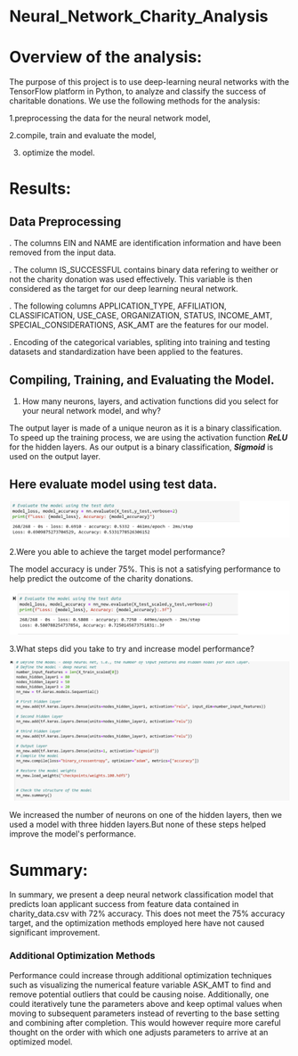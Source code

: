 # Neural_Network_Charity_Analysis
 # Overview of the analysis:

The purpose of this project is to use deep-learning neural networks with the TensorFlow platform in Python, to analyze and classify the success of charitable donations.
We use the following methods for the analysis:

1.preprocessing the data for the neural network model,

2.compile, train and evaluate the model,

3. optimize the model.

# Results:
## Data Preprocessing

. The columns EIN and NAME are identification information and have been removed from the input data.

. The column IS_SUCCESSFUL contains binary data refering to weither or not the charity donation was used effectively. This variable is then considered as the target for our deep learning neural network.

. The following columns APPLICATION_TYPE, AFFILIATION, CLASSIFICATION, USE_CASE, ORGANIZATION, STATUS, INCOME_AMT, SPECIAL_CONSIDERATIONS, ASK_AMT are the features for our model.

. Encoding of the categorical variables, spliting into training and testing datasets and standardization have been applied to the features.

## Compiling, Training, and Evaluating the Model.

1. How many neurons, layers, and activation functions did you select for your neural network model, and why?

The output layer is made of a unique neuron as it is a binary classification.
To speed up the training process, we are using the activation function ***ReLU*** for the hidden layers. As our output is a binary classification, ***Sigmoid*** is used on the output layer.

## Here evaluate model using test data.

![Evaluate_mode-1)](/Resources/Evaluate_mode-1.png)

2.Were you able to achieve the target model performance?

The model accuracy is under 75%. This is not a satisfying performance to help predict the outcome of the charity donations.

![Testing_Data)](/Resources/Testing_Data.png)

3.What steps did you take to try and increase model performance?

![Hidden_layer)](/Resources/Hidden_layer.png)

We increased the number of neurons on one of the hidden layers, then we used a model with three hidden layers.But none of these steps helped improve the model's performance.

# Summary:

In summary, we present a deep neural network classification model that predicts loan applicant success from feature data contained in charity_data.csv with 72% accuracy. This does not meet the 75% accuracy target, and the optimization methods employed here have not caused significant improvement.

### Additional Optimization Methods
Performance could increase through additional optimization techniques such as visualizing the numerical feature variable ASK_AMT to find and remove potential outliers that could be causing noise. Additionally, one could iteratively tune the parameters above and keep optimal values when moving to subsequent parameters instead of reverting to the base setting and combining after completion. This would however require more careful thought on the order with which one adjusts parameters to arrive at an optimized model.
